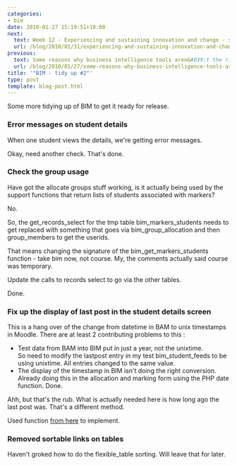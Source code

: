 ```yaml
---
categories:
- bim
date: 2010-01-27 15:19:51+10:00
next:
  text: Week 12 - Experiencing and sustaining innovation and change - simple test
  url: /blog/2010/01/31/experiencing-and-sustaining-innovation-and-change-simple-test/
previous:
  text: Some reasons why business intelligence tools aren&#039;t the right fit
  url: /blog/2010/01/27/some-reasons-why-business-intelligence-tools-arent-the-right-fit/
title: '"BIM - tidy up #2"'
type: post
template: blog-post.html
---
```

Some more tidying up of BIM to get it ready for release.

### Error messages on student details

When one student views the details, we're getting error messages.

Okay, need another check. That's done.

### Check the group usage

Have got the allocate groups stuff working, is it actually being used by the support functions that return lists of students associated with markers?

No.

So, the get\_records\_select for the tmp table bim\_markers\_students needs to get replaced with something that goes via bim\_group\_allocation and then group\_members to get the userids.

That means changing the signature of the bim\_get\_markers\_students function - take bim now, not course. My, the comments actually said course was temporary.

Update the calls to records select to go via the other tables.

Done.

### Fix up the display of last post in the student details screen

This is a hang over of the change from datetime in BAM to unix timestamps in Moodle. There are at least 2 contributing problems to this :

- Test data from BAM into BIM put in just a year, not the unixtime.  
    So need to modify the lastpost entry in my test bim\_student\_feeds to be using unixtime. All entries changed to the same value.
- The display of the timestamp in BIM isn't doing the right conversion.  
    Already doing this in the allocation and marking form using the PHP date function. Done.

Ahh, but that's the rub. What is actually needed here is how long ago the last post was. That's a different method.

Used function [from here](http://www.charles-reace.com/PHP_and_MySQL/Time_Difference/) to implement.

### Removed sortable links on tables

Haven't groked how to do the flexible\_table sorting. Will leave that for later.